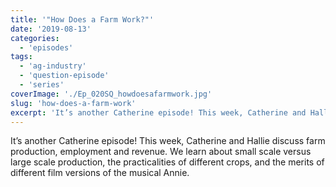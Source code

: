 ```yaml
---
title: '"How Does a Farm Work?"'
date: '2019-08-13'
categories:
  - 'episodes'
tags:
  - 'ag-industry'
  - 'question-episode'
  - 'series'
coverImage: './Ep_020SQ_howdoesafarmwork.jpg'
slug: 'how-does-a-farm-work'
excerpt: 'It’s another Catherine episode! This week, Catherine and Hallie discuss farm production, employment and revenue. We learn about small scale versus large scale production, the practicalities of different crops, and the merits of different film versions of the musical Annie.'
---
```


It’s another Catherine episode! This week, Catherine and Hallie discuss farm production, employment and revenue. We learn about small scale versus large scale production, the practicalities of different crops, and the merits of different film versions of the musical Annie.
